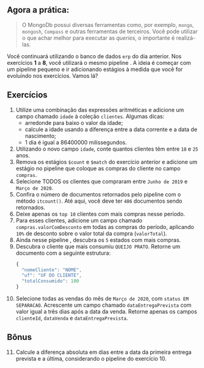 ## Agora a prática:
> O MongoDb possui diversas ferramentas como, por exemplo, `mongo`, `mongosh`, `Compass` e outras ferramentas de terceiros. Você pode utilizar o que achar melhor para executar as *queries*, o importante é realizá-las.

Você continuará utilizando o banco de dados `erp` do dia anterior. Nos exercícios **1** a **8**, você utilizará o mesmo pipeline . A ideia é começar com um pipeline pequeno e ir adicionando estágios à medida que você for evoluindo nos exercícios. Vamos lá?
## Exercícios
01. Utilize uma combinação das expressões aritméticas e adicione um campo chamado `idade` à coleção `clientes`. Algumas dicas:
    - arredonde para baixo o valor da idade;
    - calcule a idade usando a diferença entre a data corrente e a data de nascimento;
    - 1 dia é igual a 86400000 milissegundos.
02. Utilizando o novo campo `idade`, conte quantos clientes têm entre `18` e `25` anos.
03. Remova os estágios `$count` e `$match` do exercício anterior e adicione um estágio no pipeline que coloque as compras do cliente no campo `compras`.
04. Selecione TODOS os clientes que compraram entre `Junho de 2019` e `Março de 2020`.
05. Confira o número de documentos retornados pelo pipeline com o método `itcount()`. Até aqui, você deve ter `486` documentos sendo retornados.
06. Deixe apenas os `top 10` clientes com mais compras nesse período.
07. Para esses clientes, adicione um campo chamado `compras.valorComDesconto` em todas as compras do período, aplicando `10%` de desconto sobre o valor total da compra (`valorTotal`).
08. Ainda nesse pipeline , descubra os `5` estados com mais compras.
09. Descubra o cliente que mais consumiu `QUEIJO PRATO`. Retorne um documento com a seguinte estrutura:
    ```js
    {
      "nomeCliente": "NOME",
      "uf": "UF DO CLIENTE",
      "totalConsumido": 100
    }
    ```
10. Selecione todas as vendas do mês de `Março de 2020`, com `status EM SEPARACAO`. Acrescente um campo chamado `dataEntregaPrevista` com valor igual a três dias após a data da venda. Retorne apenas os campos `clienteId`, `dataVenda` e `dataEntregaPrevista`.
## Bônus
11. Calcule a diferença absoluta em dias entre a data da primeira entrega prevista e a última, considerando o pipeline do exercício 10.
